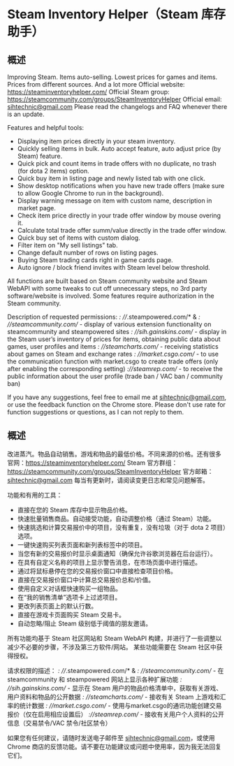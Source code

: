 # Steam Inventory Helper（Steam 库存助手）

## 概述

Improving Steam. Items auto-selling. Lowest prices for games and items. Prices from different sources. And a lot more
Official website: https://steaminventoryhelper.com/
Official Steam group: https://steamcommunity.com/groups/SteamInventoryHelper
Official email: sihtechnic@gmail.com
Please read the changelogs and FAQ whenever there is an update.

Features and helpful tools:
- Displaying item prices directly in your steam inventory.
- Quickly selling items in bulk. Auto accept feature, auto adjust price (by Steam) feature.
- Quick pick and count items in trade offers with no duplicate, no trash (for dota 2 items) option.
- Quick buy item in listing page and newly listed tab with one click.
- Show desktop notifications when you have new trade offers (make sure to allow Google Chrome to run in the background).
- Display warning message on item with custom name, description in market page.
- Check item price directly in your trade offer window by mouse overing it.
- Calculate total trade offer summ/value directly in the trade offer window.
- Quick buy set of items with custom dialog.
- Filter item on "My sell listings" tab.
- Change default number of rows on listing pages.
- Buying Steam trading cards right in game cards page.
- Auto ignore / block friend invites with Steam level below threshold.

All funсtions are built based on Steam community website and Steam WebAPI with some tweaks to cut off unnecessary steps, no 3rd party software/website is involved.
Some features require authorization in the Steam community.

Description of requested permissions:
*: //*.steampowered.com/* & *: //steamcommunity.com/* - display of various extension functionality on steamcommunity and steampowered sites
*: //sih.gainskins.com/* - display in the Steam user’s inventory of prices for items, obtaining public data about games, user profiles and items
*: //steamcharts.com/* - receiving statistics about games on Steam and exchange rates
*: //market.csgo.com/* - to use the communication function with market.csgo to create trade offers (only after enabling the corresponding setting)
*://steamrep.com/* - to receive the public information about the user profile (trade ban / VAC ban / community ban)

If you have any suggestions, feel free to email me at sihtechnic@gmail.com, or use the feedback function on the Chrome store. Please don't use rate for function suggestions or questions, as I can not reply to them.

## 概述

改进蒸汽。物品自动销售。游戏和物品的最低价格。不同来源的价格。还有很多
官网：https://steaminventoryhelper.com/
Steam 官方群组：https://steamcommunity.com/groups/SteamInventoryHelper
官方邮箱：sihtechnic@gmail.com
每当有更新时，请阅读变更日志和常见问题解答。

功能和有用的工具：
- 直接在您的 Steam 库存中显示物品价格。
- 快速批量销售商品。自动接受功能，自动调整价格（通过 Steam）功能。
- 快速挑选和计算交易报价中的项目，没有重复，没有垃圾（对于 dota 2 项目）选项。
- 一键快速购买列表页面和新列表标签中的项目。
- 当您有新的交易报价时显示桌面通知（确保允许谷歌浏览器在后台运行）。
- 在具有自定义名称的项目上显示警告消息，在市场页面中进行描述。
- 通过将鼠标悬停在您的交易报价窗口中直接检查项目价格。
- 直接在交易报价窗口中计算总交易报价总和/价值。
- 使用自定义对话框快速购买一组物品。
- 在“我的销售清单”选项卡上过滤项目。
- 更改列表页面上的默认行数。
- 直接在游戏卡页面购买 Steam 交易卡。
- 自动忽略/阻止 Steam 级别低于阈值的朋友邀请。

所有功能均基于 Steam 社区网站和 Steam WebAPI 构建，并进行了一些调整以减少不必要的步骤，不涉及第三方软件/网站。
某些功能需要在 Steam 社区中获得授权。

请求权限的描述：
*: //*.steampowered.com/* & *: //steamcommunity.com/* - 在 steamcommunity 和 steampowered 网站上显示各种扩展功能
*: //sih.gainskins.com/* - 显示在 Steam 用户的物品价格清单中，获取有关游戏、用户资料和物品的公开数据
*: //steamcharts.com/* - 接收有关 Steam 上游戏和汇率的统计数据
*: //market.csgo.com/* - 使用与market.csgo的通讯功能创建交易报价（仅在启用相应设置后）
*://steamrep.com/* - 接收有关用户个人资料的公开信息（交易禁令/VAC 禁令/社区禁令）

如果您有任何建议，请随时发送电子邮件至 sihtechnic@gmail.com，或使用 Chrome 商店的反馈功能。请不要在功能建议或问题中使用率，因为我无法回复它们。